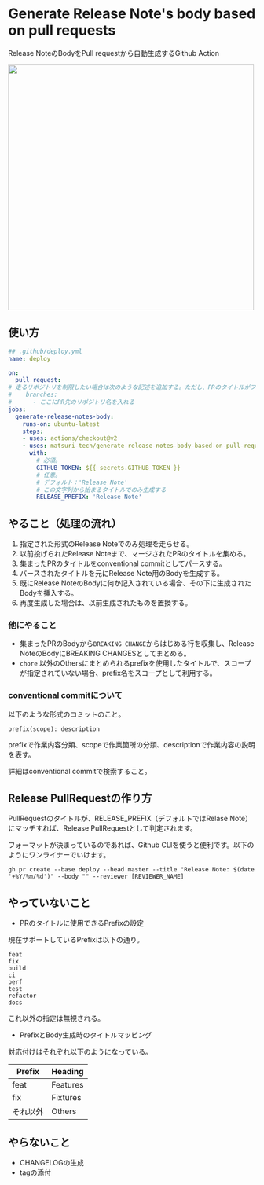 
# Generate Release Note's body based on pull requests

Release NoteのBodyをPull requestから自動生成するGithub Action

<img src="https://user-images.githubusercontent.com/30747709/108146634-dc0a2580-7110-11eb-90d0-10ab2e441b40.png" width="500px"/>

## 使い方

```yml
## .github/deploy.yml
name: deploy

on: 
  pull_request:
# 走るリポジトリを制限したい場合は次のような記述を追加する。ただし、PRのタイトルがフォーマットにしたがっていない場合は即処理が中断するため、制限する意味はさほどない。
#    branches:
#      - ここにPR先のリポジトリ名を入れる
jobs:
  generate-release-notes-body:
    runs-on: ubuntu-latest
    steps:
    - uses: actions/checkout@v2
    - uses: matsuri-tech/generate-release-notes-body-based-on-pull-requests@v2
      with:
        # 必須。
        GITHUB_TOKEN: ${{ secrets.GITHUB_TOKEN }}
        # 任意。
        # デフォルト：'Release Note'
        # この文字列から始まるタイトルでのみ生成する
        RELEASE_PREFIX: 'Release Note'
```

## やること（処理の流れ）

1. 指定された形式のRelease Noteでのみ処理を走らせる。
2. 以前投げられたRelease Noteまで、マージされたPRのタイトルを集める。
3. 集まったPRのタイトルをconventional commitとしてパースする。
4. パースされたタイトルを元にRelease Note用のBodyを生成する。
5. 既にRelease NoteのBodyに何か記入されている場合、その下に生成されたBodyを挿入する。
6. 再度生成した場合は、以前生成されたものを置換する。

### 他にやること

- 集まったPRのBodyから`BREAKING CHANGE`からはじめる行を収集し、Release NoteのBodyにBREAKING CHANGESとしてまとめる。
- `chore` 以外のOthersにまとめられるprefixを使用したタイトルで、スコープが指定されていない場合、prefix名をスコープとして利用する。


### conventional commitについて

以下のような形式のコミットのこと。

```
prefix(scope): description
```

prefixで作業内容分類、scopeで作業箇所の分類、descriptionで作業内容の説明を表す。

詳細はconventional commitで検索すること。

## Release PullRequestの作り方

PullRequestのタイトルが、RELEASE_PREFIX（デフォルトではRelase Note）にマッチすれば、Release PullRequestとして判定されます。

フォーマットが決まっているのであれば、Github CLIを使うと便利です。以下のようにワンライナーでいけます。

```command
gh pr create --base deploy --head master --title "Release Note: $(date '+%Y/%m/%d')" --body "" --reviewer [REVIEWER_NAME]
```

## やっていないこと

- PRのタイトルに使用できるPrefixの設定

現在サポートしているPrefixは以下の通り。
```
feat
fix
build
ci
perf
test
refactor
docs
```

これ以外の指定は無視される。

- PrefixとBody生成時のタイトルマッピング

対応付けはそれぞれ以下のようになっている。

| Prefix | Heading |
| - | - |
| feat | Features |
| fix | Fixtures |
| それ以外 | Others |


## やらないこと

- CHANGELOGの生成
- tagの添付
